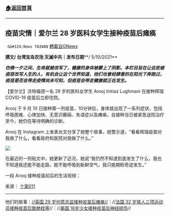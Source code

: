 ###  [:house:返回首頁](https://github.com/ourhimalayas/txt)
---


## 疫苗灾情｜爱尔兰 28 岁医科女学生接种疫苗后瘫痪
` G&#124;News TAIWAN` [轉載自GNews](https://gnews.org/zh-hans/1574393/)

**撰文/ 台湾宝岛农场 天滅中共｜发布日期****/ 5/10/2021**

***仿佛一夕之间，生命就被改写了，健康的身体被蒙上了阴影。本栏目旨在让这些被疫苗改写人生的人，有机会让这个世界知道，他们也曾经肆意的在阳光下奔跑过，疫苗是否会带走疫情尚未可知，但疫苗会带走健康就正在发生。***

【爱尔兰】沃特福德一名 28 岁的医科女学生 Arooj Imtiaz Lughmani 在接种辉瑞 COVID-19 疫苗后立即住院。

Arooj 于 9 月 10 日接种第一剂疫苗，10分钟后，身体就出现了一系列症状，包括呼吸困难、心律加快、无意识癫痫、失语症以及瘫痪，自接种当日被紧急送院治疗至今，她仍在等待明确的诊断。

Arooj 在 Instagram 上发表长文分享了她整个故事，她警示道，“看看辉瑞疫苗对我做了什么，看看政府和医院对我做了什么。”

![](https://assets.gnews.org/wp-content/uploads/2021/10/螢幕截圖-2021-10-05-下午2.48.13.png)

在最近的一则贴文中，她更新了近况，她说“我仍然不知道到底发生了什么，我也不知道我还能不能走路，能不能呼吸到新鲜空气，我只能期盼奇迹发生。”

一段 Arooj 接种疫苗前后的生活视频：

来源｜ [个案011](https://www.instagram.com/alughmani/)

* * *

他们的故事：[//英国 29 岁创意总监接种疫苗后瘫痪//](https://gnews.org/zh-hant/1568385/)｜//[法国 32 岁铁人三项运动员接种疫苗后致肺栓塞](http://%E8%87%B4%E8%82%BA%E6%A0%93%E5%A1%9E%20https://gnews.org/zh-hant/1570229/)//｜//[美国 16岁少女接种疫苗后神经损伤](https://gnews.org/zh-hant/1572288/)//
